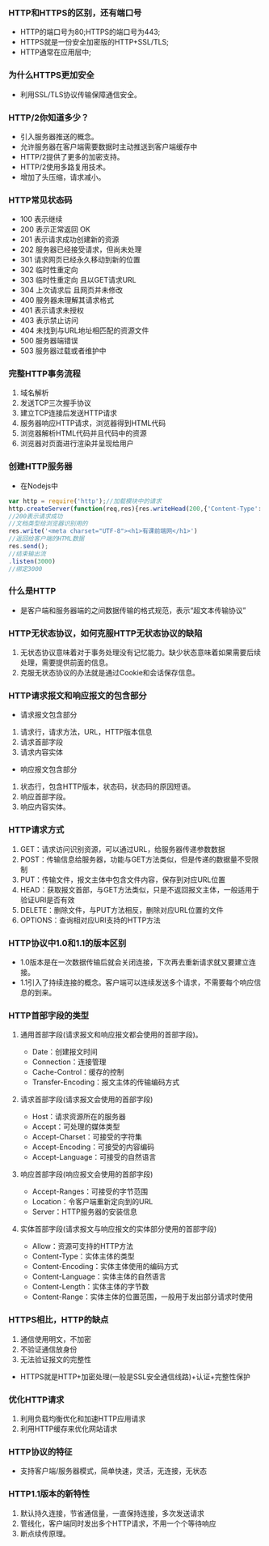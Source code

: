 ### HTTP和HTTPS的区别，还有端口号

* HTTP的端口号为80;HTTPS的端口号为443;
* HTTPS就是一份安全加密版的HTTP+SSL/TLS;
* HTTP通常在应用层中;
  
### 为什么HTTPS更加安全

* 利用SSL/TLS协议传输保障通信安全。

### HTTP/2你知道多少？

* 引入服务器推送的概念。
* 允许服务器在客户端需要数据时主动推送到客户端缓存中
* HTTP/2提供了更多的加密支持。
* HTTP/2使用多路复用技术。
* 增加了头压缩，请求减小。

### HTTP常见状态码

* 100 表示继续
* 200 表示正常返回 OK
* 201 表示请求成功创建新的资源
* 202 服务器已经接受请求，但尚未处理
* 301 请求网页已经永久移动到新的位置
* 302 临时性重定向
* 303 临时性重定向 且以GET请求URL
* 304 上次请求后 且网页并未修改
* 400 服务器未理解其请求格式
* 401 表示请求未授权
* 403 表示禁止访问
* 404 未找到与URL地址相匹配的资源文件
* 500 服务器端错误
* 503 服务器过载或者维护中

### 完整HTTP事务流程

1. 域名解析
2. 发送TCP三次握手协议
3. 建立TCP连接后发送HTTP请求
4. 服务器响应HTTP请求，浏览器得到HTML代码
5. 浏览器解析HTML代码并且代码中的资源
6. 浏览器对页面进行渲染并呈现给用户

### 创建HTTP服务器

* 在Nodejs中 

``` JavaScript
var http = require('http');//加载模块中的请求
http.createServer(function(req,res){res.writeHead(200,{'Content-Type':'text/html'})} );
//200表示请求成功
//文档类型给浏览器识别用的
res.write('<meta charset="UTF-8"><h1>有课前端网</h1>')
//返回给客户端的HTML数据
res.send();
//结束输出流
.listen(3000)
//绑定3000

```

### 什么是HTTP

- 是客户端和服务器端的之间数据传输的格式规范，表示“超文本传输协议”

### HTTP无状态协议，如何克服HTTP无状态协议的缺陷

1. 无状态协议意味着对于事务处理没有记忆能力。缺少状态意味着如果需要后续处理，需要提供前面的信息。
2. 克服无状态协议的办法就是通过Cookie和会话保存信息。

### HTTP请求报文和响应报文的包含部分

* 请求报文包含部分
1. 请求行，请求方法，URL，HTTP版本信息
2. 请求首部字段
3. 请求内容实体

* 响应报文包含部分
1. 状态行，包含HTTP版本，状态码，状态码的原因短语。
2. 响应首部字段。
3. 响应内容实体。

### HTTP请求方式

1. GET：请求访问识别资源，可以通过URL，给服务器传递参数数据
2. POST：传输信息给服务器，功能与GET方法类似，但是传递的数据量不受限制
3. PUT：传输文件，报文主体中包含文件内容，保存到对应URL位置
4. HEAD：获取报文首部，与GET方法类似，只是不返回报文主体，一般适用于验证URI是否有效
5. DELETE：删除文件，与PUT方法相反，删除对应URL位置的文件
6. OPTIONS：查询相对应URI支持的HTTP方法

### HTTP协议中1.0和1.1的版本区别

* 1.0版本是在一次数据传输后就会关闭连接，下次再去重新请求就又要建立连接。
* 1.1引入了持续连接的概念。客户端可以连续发送多个请求，不需要每个响应信息的到来。

### HTTP首部字段的类型

1. 通用首部字段(请求报文和响应报文都会使用的首部字段)。
   - Date：创建报文时间
   - Connection：连接管理
   - Cache-Control：缓存的控制
   - Transfer-Encoding：报文主体的传输编码方式
2. 请求首部字段(请求报文会使用的首部字段)
   - Host：请求资源所在的服务器
   - Accept：可处理的媒体类型
   - Accept-Charset：可接受的字符集
   - Accept-Encoding：可接受的内容编码
   - Accept-Language：可接受的自然语言
3. 响应首部字段(响应报文会使用的首部字段)
   - Accept-Ranges：可接受的字节范围
   - Location：令客户端重新定向到的URL
   - Server：HTTP服务器的安装信息

4. 实体首部字段(请求报文与响应报文的实体部分使用的首部字段)
   - Allow：资源可支持的HTTP方法
   - Content-Type：实体主体的类型
   - Content-Encoding：实体主体使用的编码方式
   - Content-Language：实体主体的自然语言
   - Content-Length：实体主体的字节数
   - Content-Range：实体主体的位置范围，一般用于发出部分请求时使用

### HTTPS相比，HTTP的缺点

1. 通信使用明文，不加密
2. 不验证通信放身份
3. 无法验证报文的完整性
- HTTPS就是HTTP+加密处理(一般是SSL安全通信线路)+认证+完整性保护

### 优化HTTP请求
1. 利用负载均衡优化和加速HTTP应用请求
2. 利用HTTP缓存来优化网站请求

### HTTP协议的特征

- 支持客户端/服务器模式，简单快速，灵活，无连接，无状态

### HTTP1.1版本的新特性

1. 默认持久连接，节省通信量，一直保持连接，多次发送请求
2. 管线化，客户端同时发出多个HTTP请求，不用一个个等待响应
3. 断点续传原理。


